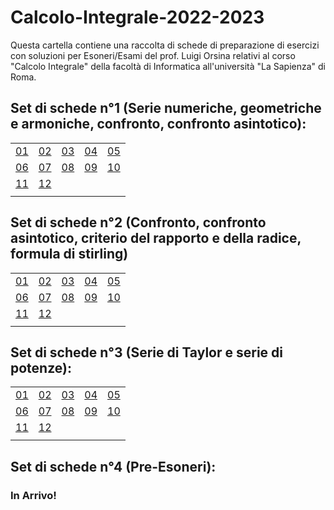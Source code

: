 # Calcolo-Integrale-2022-2023
Questa cartella contiene una raccolta di schede di preparazione di esercizi con soluzioni per Esoneri/Esami del prof. Luigi Orsina relativi al corso "Calcolo Integrale" della facoltà di Informatica all'università "La Sapienza" di Roma.

## Set di schede n°1 (Serie numeriche, geometriche e armoniche, confronto, confronto asintotico):
|    |    |    |    |    |
|----|----|----|----|----|
| [01](SchedeA1/00077.pdf) | [02](SchdeA1/00094.pdf)| [03](SchedeA1/00126.pdf) | [04](/SchedeA1/00147.pdf) | [05](/SchedeA1/00166.pdf)
| [06](/SchedeA1/00187.pdf) | [07](/SchedeA1/00193.pdf) | [08](/SchedeA1/00194.pdf) | [09](SchedeA1/00198.pdf) | [10](SchedeA1/00220.pdf)
| [11](SchedeA1/00253.pdf) | [12](SchedeA1/00238.pdf) |  |  | 
|  |  |  |  |  |

## Set di schede n°2 (Confronto, confronto asintotico, criterio del rapporto e della radice, formula di stirling)
|    |    |    |    |    |
|----|----|----|----|----|
| [01](SchedeA2/00015.pdf) | [02](SchdeA2/00018.pdf)| [03](SchedeA2/00032.pdf) | [04](/SchedeA2/00035.pdf) | [05](/SchedeA2/00036.pdf)
| [06](/SchedeA2/00051.pdf) | [07](/SchedeA2/00076.pdf) | [08](/SchedeA2/00078.pdf) | [09](SchedeA2/00080.pdf) | [10](SchedeA2/00100.pdf)
| [11](SchedeA2/00122.pdf) | [12](SchedeA2/00005.pdf) |  |  | 
|  |  |  |  |  |

## Set di schede n°3 (Serie di Taylor e serie di potenze):
|    |    |    |    |    |
|----|----|----|----|----|
| [01](SchedeA3/00015.pdf) | [02](SchdeA3/00018.pdf)| [03](SchedeA3/00033.pdf) | [04](/SchedeA3/00036.pdf) | [05](/SchedeA3/00037.pdf)
| [06](/SchedeA3/00053.pdf) | [07](/SchedeA3/00079.pdf) | [08](/SchedeA3/00082.pdf) | [09](SchedeA3/00084.pdf) | [10](SchedeA3/00104.pdf)
| [11](SchedeA3/00127.pdf) | [12](SchedeA3/00005.pdf) |  |  | 
|  |  |  |  |  |

## Set di schede n°4 (Pre-Esoneri):
### In Arrivo!